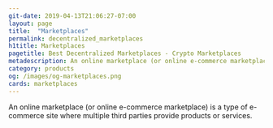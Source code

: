 ```yaml
---
git-date: 2019-04-13T21:06:27-07:00
layout: page
title:  "Marketplaces"
permalink: decentralized_marketplaces
h1title: Marketplaces
pagetitle: Best Decentralized Marketplaces - Crypto Marketplaces
metadescription: An online marketplace (or online e-commerce marketplace) is a type of e-commerce site where multiple third parties provide products or services.
category: products
og: /images/og-marketplaces.png
cards: marketplaces
---
```


An online marketplace (or online e-commerce marketplace) is a type of e-commerce site where multiple third parties provide products or services.
